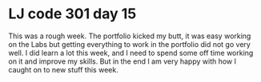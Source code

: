# LJ code 301 day 15

This was a rough week. The portfolio kicked my butt, it was easy working on the Labs but getting everything to work in the portfolio did not go very well. I did learn a lot this week, and I need to spend some off time working on it and improve my skills. But in the end I am very happy with how I caught on to new stuff this week.
